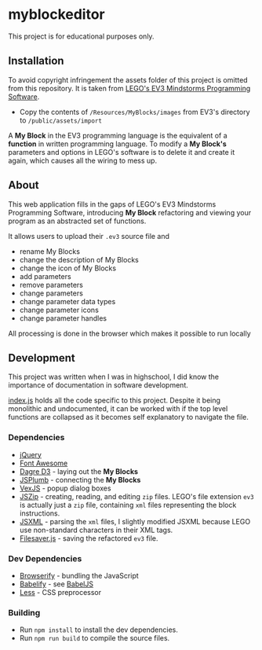 # myblockeditor

This project is for educational purposes only.

## Installation

To avoid copyright infringement the assets folder of this project is omitted
from this repository. It is taken from [LEGO's EV3 Mindstorms Programming
Software](https://www.lego.com/en-us/mindstorms/downloads/download-software).

* Copy the contents of `/Resources/MyBlocks/images` from EV3's directory to
`/public/assets/import`

A **My Block** in the EV3 programming language is the equivalent of a
**function** in written programming language. To modify a **My Block's**
parameters and options in LEGO's software is to delete it and create it again,
which causes all the wiring to mess up.

## About

This web application fills in the gaps of LEGO's EV3 Mindstorms Programming
Software, introducing **My Block** refactoring and viewing your program as
an abstracted set of functions.

It allows users to upload their `.ev3` source file and

* rename My Blocks
* change the description of My Blocks
* change the icon of My Blocks
* add parameters
* remove parameters
* change parameters
* change parameter data types
* change parameter icons
* change parameter handles

All processing is done in the browser which makes it possible to run locally

## Development

This project was written when I was in highschool, I did know the importance of
documentation in software development.

[index.js](https://github.com/omarchehab98/myblockeditor)
holds all the code specific to this project. Despite it being monolithic and
undocumented, it can be worked with if the top level functions are collapsed as
it becomes self explanatory to navigate the file.

### Dependencies

* [jQuery](https://github.com/jquery/jquery)
* [Font Awesome](https://github.com/FortAwesome/Font-Awesome)
* [Dagre D3](https://github.com/cpettitt/dagre-d3) - laying out the
**My Blocks**
* [JSPlumb](https://github.com/jsplumb/jsPlumb) - connecting the **My Blocks**
* [VexJS](https://github.com/hubspot/vex) - popup dialog boxes
* [JSZip](https://github.com/Stuk/jszip) - creating, reading, and editing `zip`
files. LEGO's file extension `ev3` is actually just a `zip` file, containing
`xml` files representing the block instructions.
* [JSXML](https://github.com/colorhook/jsxml) - parsing the `xml` files, I
slightly modified JSXML because LEGO use non-standard characters in their XML
tags.
* [Filesaver.js](https://github.com/eligrey/FileSaver.js) - saving the
refactored `ev3` file.

### Dev Dependencies

* [Browserify](https://github.com/substack/browserify-website) - bundling the
JavaScript
* [Babelify](https://github.com/babel/babelify) - see
[BabelJS](https://github.com/babel/babel)
* [Less](https://github.com/less/less.js) - CSS preprocessor

### Building

* Run `npm install` to install the dev dependencies.
* Run `npm run build` to compile the source files.
